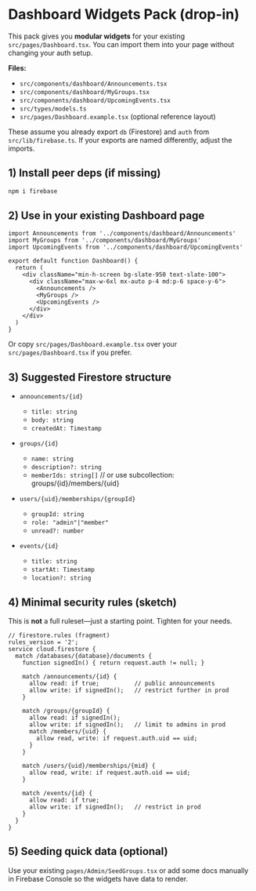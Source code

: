 # Dashboard Widgets Pack (drop‑in)

This pack gives you **modular widgets** for your existing `src/pages/Dashboard.tsx`.
You can import them into your page without changing your auth setup.

**Files:**
- `src/components/dashboard/Announcements.tsx`
- `src/components/dashboard/MyGroups.tsx`
- `src/components/dashboard/UpcomingEvents.tsx`
- `src/types/models.ts`
- `src/pages/Dashboard.example.tsx` (optional reference layout)

These assume you already export `db` (Firestore) and `auth` from `src/lib/firebase.ts`.
If your exports are named differently, adjust the imports.

## 1) Install peer deps (if missing)
```bash
npm i firebase
```

## 2) Use in your existing Dashboard page
```tsx
import Announcements from '../components/dashboard/Announcements'
import MyGroups from '../components/dashboard/MyGroups'
import UpcomingEvents from '../components/dashboard/UpcomingEvents'

export default function Dashboard() {
  return (
    <div className="min-h-screen bg-slate-950 text-slate-100">
      <div className="max-w-6xl mx-auto p-4 md:p-6 space-y-6">
        <Announcements />
        <MyGroups />
        <UpcomingEvents />
      </div>
    </div>
  )
}
```

Or copy `src/pages/Dashboard.example.tsx` over your `src/pages/Dashboard.tsx` if you prefer.

## 3) Suggested Firestore structure

- `announcements/{id}`
  - `title: string`
  - `body: string`
  - `createdAt: Timestamp`

- `groups/{id}`
  - `name: string`
  - `description?: string`
  - `memberIds: string[]`  // or use subcollection: groups/{id}/members/{uid}

- `users/{uid}/memberships/{groupId}`
  - `groupId: string`
  - `role: "admin"|"member"`
  - `unread?: number`

- `events/{id}`
  - `title: string`
  - `startAt: Timestamp`
  - `location?: string`

## 4) Minimal security rules (sketch)
This is **not** a full ruleset—just a starting point. Tighten for your needs.
```
// firestore.rules (fragment)
rules_version = '2';
service cloud.firestore {
  match /databases/{database}/documents {
    function signedIn() { return request.auth != null; }

    match /announcements/{id} {
      allow read: if true;          // public announcements
      allow write: if signedIn();   // restrict further in prod
    }

    match /groups/{groupId} {
      allow read: if signedIn();
      allow write: if signedIn();   // limit to admins in prod
      match /members/{uid} {
        allow read, write: if request.auth.uid == uid;
      }
    }

    match /users/{uid}/memberships/{mid} {
      allow read, write: if request.auth.uid == uid;
    }

    match /events/{id} {
      allow read: if true;
      allow write: if signedIn();   // restrict in prod
    }
  }
}
```

## 5) Seeding quick data (optional)
Use your existing `pages/Admin/SeedGroups.tsx` or add some docs manually in Firebase Console so the widgets have data to render.
